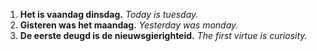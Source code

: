 1. **Het is vaandag dinsdag.** *Today is tuesday.*
1. **Gisteren was het maandag.** *Yesterday was monday.*
1. **De eerste deugd is de nieuwsgierighteid.** *The first virtue is curiosity.*
